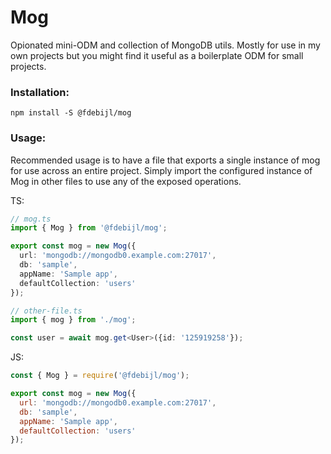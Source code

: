 # Mog

Opionated mini-ODM and collection of MongoDB utils. Mostly for use in my own projects but you might find it useful as a boilerplate ODM for small projects.

### Installation:
```
npm install -S @fdebijl/mog
```

### Usage:
Recommended usage is to have a file that exports a single instance of mog for use across an entire project. Simply import the configured instance of Mog in other files to use any of the exposed operations.

TS:
```ts
// mog.ts
import { Mog } from '@fdebijl/mog';

export const mog = new Mog({
  url: 'mongodb://mongodb0.example.com:27017',
  db: 'sample',
  appName: 'Sample app',
  defaultCollection: 'users'
});

// other-file.ts
import { mog } from './mog';

const user = await mog.get<User>({id: '125919258'});
```

JS:
```js
const { Mog } = require('@fdebijl/mog');

export const mog = new Mog({
  url: 'mongodb://mongodb0.example.com:27017',
  db: 'sample',
  appName: 'Sample app',
  defaultCollection: 'users'
});
```